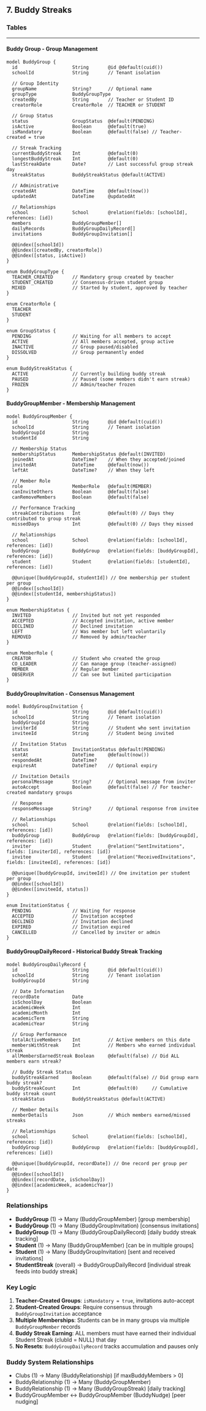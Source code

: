 ## 7. Buddy Streaks

### Tables

---
#### **Buddy Group - Group Management**
```prisma
model BuddyGroup {
  id                    String       @id @default(cuid())
  schoolId              String       // Tenant isolation
  
  // Group Identity
  groupName             String?      // Optional name
  groupType             BuddyGroupType
  createdBy             String       // Teacher or Student ID
  creatorRole           CreatorRole  // TEACHER or STUDENT
  
  // Group Status
  status                GroupStatus  @default(PENDING)
  isActive              Boolean      @default(true)
  isMandatory           Boolean      @default(false) // Teacher-created = true
  
  // Streak Tracking
  currentBuddyStreak    Int          @default(0)
  longestBuddyStreak    Int          @default(0)
  lastStreakDate        Date?        // Last successful group streak day
  streakStatus          BuddyStreakStatus @default(ACTIVE)
  
  // Administrative
  createdAt             DateTime     @default(now())
  updatedAt             DateTime     @updatedAt
  
  // Relationships
  school                School       @relation(fields: [schoolId], references: [id])
  members               BuddyGroupMember[]
  dailyRecords          BuddyGroupDailyRecord[]
  invitations           BuddyGroupInvitation[]
  
  @@index([schoolId])
  @@index([createdBy, creatorRole])
  @@index([status, isActive])
}

enum BuddyGroupType {
  TEACHER_CREATED       // Mandatory group created by teacher
  STUDENT_CREATED       // Consensus-driven student group
  MIXED                 // Started by student, approved by teacher
}

enum CreatorRole {
  TEACHER
  STUDENT
}

enum GroupStatus {
  PENDING               // Waiting for all members to accept
  ACTIVE                // All members accepted, group active
  INACTIVE              // Group paused/disabled
  DISSOLVED             // Group permanently ended
}

enum BuddyStreakStatus {
  ACTIVE                // Currently building buddy streak
  PAUSED                // Paused (some members didn't earn streak)
  FROZEN                // Admin/teacher frozen
}
```

#### **BuddyGroupMember - Membership Management**
```prisma
model BuddyGroupMember {
  id                    String       @id @default(cuid())
  schoolId              String       // Tenant isolation
  buddyGroupId          String
  studentId             String
  
  // Membership Status
  membershipStatus      MembershipStatus @default(INVITED)
  joinedAt              DateTime?    // When they accepted/joined
  invitedAt             DateTime     @default(now())
  leftAt                DateTime?    // When they left
  
  // Member Role
  role                  MemberRole   @default(MEMBER)
  canInviteOthers       Boolean      @default(false)
  canRemoveMembers      Boolean      @default(false)
  
  // Performance Tracking
  streakContributions   Int          @default(0) // Days they contributed to group streak
  missedDays            Int          @default(0) // Days they missed
  
  // Relationships
  school                School       @relation(fields: [schoolId], references: [id])
  buddyGroup            BuddyGroup   @relation(fields: [buddyGroupId], references: [id])
  student               Student      @relation(fields: [studentId], references: [id])
  
  @@unique([buddyGroupId, studentId]) // One membership per student per group
  @@index([schoolId])
  @@index([studentId, membershipStatus])
}

enum MembershipStatus {
  INVITED               // Invited but not yet responded
  ACCEPTED              // Accepted invitation, active member
  DECLINED              // Declined invitation
  LEFT                  // Was member but left voluntarily
  REMOVED               // Removed by admin/teacher
}

enum MemberRole {
  CREATOR               // Student who created the group
  CO_LEADER             // Can manage group (teacher-assigned)
  MEMBER                // Regular member
  OBSERVER              // Can see but limited participation
}
```

#### **BuddyGroupInvitation - Consensus Management**
```prisma
model BuddyGroupInvitation {
  id                    String       @id @default(cuid())
  schoolId              String       // Tenant isolation
  buddyGroupId          String
  inviterId             String       // Student who sent invitation
  inviteeId             String       // Student being invited
  
  // Invitation Status
  status                InvitationStatus @default(PENDING)
  sentAt                DateTime     @default(now())
  respondedAt           DateTime?
  expiresAt             DateTime?    // Optional expiry
  
  // Invitation Details
  personalMessage       String?      // Optional message from inviter
  autoAccept            Boolean      @default(false) // For teacher-created mandatory groups
  
  // Response
  responseMessage       String?      // Optional response from invitee
  
  // Relationships
  school                School       @relation(fields: [schoolId], references: [id])
  buddyGroup            BuddyGroup   @relation(fields: [buddyGroupId], references: [id])
  inviter               Student      @relation("SentInvitations", fields: [inviterId], references: [id])
  invitee               Student      @relation("ReceivedInvitations", fields: [inviteeId], references: [id])
  
  @@unique([buddyGroupId, inviteeId]) // One invitation per student per group
  @@index([schoolId])
  @@index([inviteeId, status])
}

enum InvitationStatus {
  PENDING               // Waiting for response
  ACCEPTED              // Invitation accepted
  DECLINED              // Invitation declined
  EXPIRED               // Invitation expired
  CANCELLED             // Cancelled by inviter or admin
}
```

#### **BuddyGroupDailyRecord - Historical Buddy Streak Tracking**
```prisma
model BuddyGroupDailyRecord {
  id                    String       @id @default(cuid())
  schoolId              String       // Tenant isolation
  buddyGroupId          String
  
  // Date Information
  recordDate            Date
  isSchoolDay           Boolean
  academicWeek          Int
  academicMonth         Int
  academicTerm          String
  academicYear          String
  
  // Group Performance
  totalActiveMembers    Int          // Active members on this date
  membersWithStreak     Int          // Members who earned individual streak
  allMembersEarnedStreak Boolean     @default(false) // Did ALL members earn streak?
  
  // Buddy Streak Status
  buddyStreakEarned     Boolean      @default(false) // Did group earn buddy streak?
  buddyStreakCount      Int          @default(0)     // Cumulative buddy streak count
  streakStatus          BuddyStreakStatus @default(ACTIVE)
  
  // Member Details
  memberDetails         Json         // Which members earned/missed streaks
  
  // Relationships
  school                School       @relation(fields: [schoolId], references: [id])
  buddyGroup            BuddyGroup   @relation(fields: [buddyGroupId], references: [id])
  
  @@unique([buddyGroupId, recordDate]) // One record per group per date
  @@index([schoolId])
  @@index([recordDate, isSchoolDay])
  @@index([academicWeek, academicYear])
}
```

### Relationships

- **BuddyGroup** (1) → Many (BuddyGroupMember) [group membership]
- **BuddyGroup** (1) → Many (BuddyGroupInvitation) [consensus invitations]
- **BuddyGroup** (1) → Many (BuddyGroupDailyRecord) [daily buddy streak tracking]
- **Student** (1) → Many (BuddyGroupMember) [can be in multiple groups]
- **Student** (1) → Many (BuddyGroupInvitation) [sent and received invitations]
- **StudentStreak** (overall) → BuddyGroupDailyRecord [individual streak feeds into buddy streak]

### Key Logic

1. **Teacher-Created Groups**: `isMandatory = true`, invitations auto-accept
2. **Student-Created Groups**: Require consensus through `BuddyGroupInvitation` acceptance
3. **Multiple Memberships**: Students can be in many groups via multiple `BuddyGroupMember` records
4. **Buddy Streak Earning**: ALL members must have earned their individual Student Streak (clubId = NULL) that day
5. **No Resets**: `BuddyGroupDailyRecord` tracks accumulation and pauses only

### Buddy System Relationships

- Clubs (1) → Many (BuddyRelationship) [if maxBuddyMembers > 0]
- BuddyRelationship (1) → Many (BuddyGroupMember)
- BuddyRelationship (1) → Many (BuddyGroupStreak) [daily tracking]
- BuddyGroupMember ↔ BuddyGroupMember (BuddyNudge) [peer nudging]
